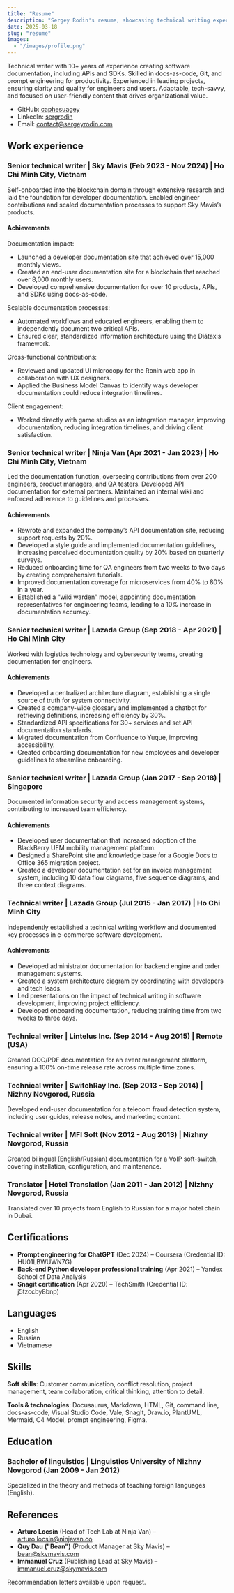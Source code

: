 ```yaml
---
title: "Resume"
description: "Sergey Rodin's resume, showcasing technical writing experience, skills, and achievements."
date: 2025-03-18
slug: "resume"
images:
  - "/images/profile.png"
---
```


Technical writer with 10+ years of experience creating software documentation, including APIs and SDKs. Skilled in docs-as-code, Git, and prompt engineering for productivity. Experienced in leading projects, ensuring clarity and quality for engineers and users. Adaptable, tech-savvy, and focused on user-friendly content that drives organizational value.

* GitHub: [caphesuagey](https://github.com/caphesuagey)
* LinkedIn: [sergrodin](https://www.linkedin.com/in/sergrodin/)
* Email: [contact@sergeyrodin.com](mailto:contact@sergeyrodin.com)

## Work experience

### Senior technical writer | Sky Mavis (Feb 2023 - Nov 2024) | Ho Chi Minh City, Vietnam

Self-onboarded into the blockchain domain through extensive research and laid the foundation for developer documentation. Enabled engineer contributions and scaled documentation processes to support Sky Mavis’s products.

#### Achievements

Documentation impact:

* Launched a developer documentation site that achieved over 15,000 monthly views.
* Created an end-user documentation site for a blockchain that reached over 8,000 monthly users.
* Developed comprehensive documentation for over 10 products, APIs, and SDKs using docs-as-code.

Scalable documentation processes:

* Automated workflows and educated engineers, enabling them to independently document two critical APIs.
* Ensured clear, standardized information architecture using the Diátaxis framework.

Cross-functional contributions:

* Reviewed and updated UI microcopy for the Ronin web app in collaboration with UX designers.
* Applied the Business Model Canvas to identify ways developer documentation could reduce integration timelines.

Client engagement:

* Worked directly with game studios as an integration manager, improving documentation, reducing integration timelines, and driving client satisfaction.

### Senior technical writer | Ninja Van (Apr 2021 - Jan 2023) | Ho Chi Minh City, Vietnam

Led the documentation function, overseeing contributions from over 200 engineers, product managers, and QA testers. Developed API documentation for external partners. Maintained an internal wiki and enforced adherence to guidelines and processes.

#### Achievements

* Rewrote and expanded the company’s API documentation site, reducing support requests by 20%.
* Developed a style guide and implemented documentation guidelines, increasing perceived documentation quality by 20% based on quarterly surveys.
* Reduced onboarding time for QA engineers from two weeks to two days by creating comprehensive tutorials.
* Improved documentation coverage for microservices from 40% to 80% in a year.
* Established a “wiki warden” model, appointing documentation representatives for engineering teams, leading to a 10% increase in documentation accuracy.

### Senior technical writer | Lazada Group (Sep 2018 - Apr 2021) | Ho Chi Minh City

Worked with logistics technology and cybersecurity teams, creating documentation for engineers.

#### Achievements

* Developed a centralized architecture diagram, establishing a single source of truth for system connectivity.
* Created a company-wide glossary and implemented a chatbot for retrieving definitions, increasing efficiency by 30%.
* Standardized API specifications for 30+ services and set API documentation standards.
* Migrated documentation from Confluence to Yuque, improving accessibility.
* Created onboarding documentation for new employees and developer guidelines to streamline onboarding.

### Senior technical writer | Lazada Group (Jan 2017 - Sep 2018) | Singapore

Documented information security and access management systems, contributing to increased team efficiency.

#### Achievements

* Developed user documentation that increased adoption of the BlackBerry UEM mobility management platform.
* Designed a SharePoint site and knowledge base for a Google Docs to Office 365 migration project.
* Created a developer documentation set for an invoice management system, including 10 data flow diagrams, five sequence diagrams, and three context diagrams.

### Technical writer | Lazada Group (Jul 2015 - Jan 2017) | Ho Chi Minh City

Independently established a technical writing workflow and documented key processes in e-commerce software development.

#### Achievements

* Developed administrator documentation for backend engine and order management systems.
* Created a system architecture diagram by coordinating with developers and tech leads.
* Led presentations on the impact of technical writing in software development, improving project efficiency.
* Developed onboarding documentation, reducing training time from two weeks to three days.

### Technical writer | Lintelus Inc. (Sep 2014 - Aug 2015) | Remote (USA)

Created DOC/PDF documentation for an event management platform, ensuring a 100% on-time release rate across multiple time zones.

### Technical writer | SwitchRay Inc. (Sep 2013 - Sep 2014) | Nizhny Novgorod, Russia

Developed end-user documentation for a telecom fraud detection system, including user guides, release notes, and marketing content.

### Technical writer | MFI Soft (Nov 2012 - Aug 2013) | Nizhny Novgorod, Russia

Created bilingual (English/Russian) documentation for a VoIP soft-switch, covering installation, configuration, and maintenance.

### Translator | Hotel Translation (Jan 2011 - Jan 2012) | Nizhny Novgorod, Russia

Translated over 10 projects from English to Russian for a major hotel chain in Dubai.

## Certifications

* **Prompt engineering for ChatGPT** (Dec 2024) – Coursera (Credential ID: HU01LBWUWN7G)
* **Back-end Python developer professional training** (Apr 2021) – Yandex School of Data Analysis
* **Snagit certification** (Apr 2020) – TechSmith (Credential ID: j5tzccby8bnp)

## Languages

* English
* Russian
* Vietnamese

## Skills

**Soft skills**: Customer communication, conflict resolution, project management, team collaboration, critical thinking, attention to detail.

**Tools & technologies**: Docusaurus, Markdown, HTML, Git, command line, docs-as-code, Visual Studio Code, Vale, SnagIt, Draw.io, PlantUML, Mermaid, C4 Model, prompt engineering, Figma.

## Education

### Bachelor of linguistics | Linguistics University of Nizhny Novgorod (Jan 2009 - Jan 2012)

Specialized in the theory and methods of teaching foreign languages (English).

## References

* **Arturo Locsin** (Head of Tech Lab at Ninja Van) – [arturo.locsin@ninjavan.co](mailto:arturo.locsin@ninjavan.co)
* **Quy Dau ("Bean")** (Product Manager at Sky Mavis) – [bean@skymavis.com](mailto:bean@skymavis.com)
* **Immanuel Cruz** (Publishing Lead at Sky Mavis) – [immanuel.cruz@skymavis.com](mailto:immanuel.cruz@skymavis.com)

Recommendation letters available upon request.
